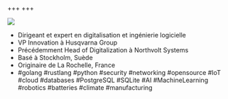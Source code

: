 +++
+++
<div class="text-center my-16"> 
    <img class="photo rounded-full" src="/photo.jpg">
</div>
<ul class="list-reset text-center my-16">
    <li class="my-4">Dirigeant et expert en digitalisation et ingénierie logicielle</li>
    <li class="my-4">VP Innovation à Husqvarna Group</li>
    <li class="my-4">Précédemment Head of Digitalization à Northvolt Systems</li>
    <li class="my-4">Basé à Stockholm, Suède</li>
    <li class="my-4">Originaire de La Rochelle, France</li>
    <li class="my-4">#golang #rustlang #python #security #networking #opensource #IoT #cloud #databases #PostgreSQL #SQLite #AI #MachineLearning #robotics #batteries #climate #manufacturing</li>
</ul>
